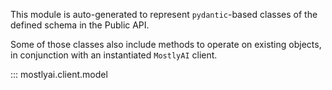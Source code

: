 This module is auto-generated to represent `pydantic`-based classes of the defined schema in the Public API.

Some of those classes also include methods to operate on existing objects, in conjunction with an instantiated `MostlyAI` client.

::: mostlyai.client.model
